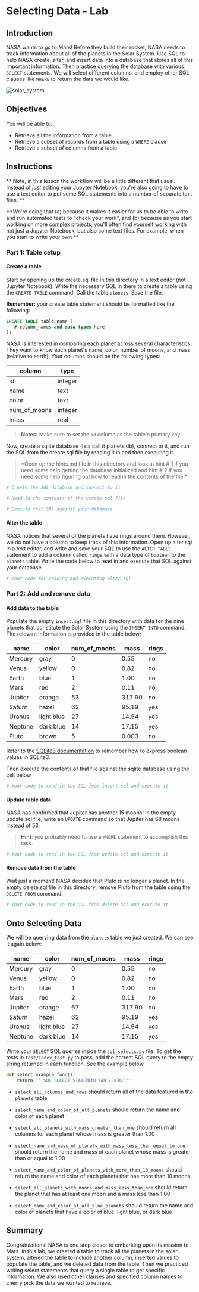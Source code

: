 
# Selecting Data - Lab

## Introduction 

NASA wants to go to Mars! Before they build their rocket, NASA needs to track information about all of the planets in the Solar System. Use SQL to help NASA create, alter, and insert data into a database that stores all of this important information. Then practice querying the database with various `SELECT` statements. We will select different columns, and employ other SQL clauses like `WHERE` to return the data we would like.

![solar_system](https://bilingualcarloscano.files.wordpress.com/2010/05/venus.jpg)

## Objectives
You will be able to:
* Retrieve all the information from a table
* Retrieve a subset of records from a table using a `WHERE` clause
* Retrieve a subset of columns from a table

## Instructions

** Note, in this lesson the workflow will be a little different that usual. Instead of *just* editing your Jupyter Notebook, you're also going to have to use a text editor to put some SQL statements into a number of separate text files. **

**We're doing that (a) because it makes it easier for us to be able to write and run automated tests to "check your work", and (b) because as you start working on more complex projects, you'll often find yourself working with not just a Jupyter Notebook, but also some text files. For example, when you start to write your own **

### Part 1: Table setup

#### Create a table

Start by opening up the create.sql file in this directory in a text editor (not Jupyter Notebook). Write the necessary SQL in there to create a table using the `CREATE TABLE` command. Call the table `planets`. Save the file.

**Remember:** your create table statement should be formatted like the following:

```sql
CREATE TABLE table_name (
   # column_names and data types here
);
```

NASA is interested in comparing each planet across several characteristics.  They want to know each planet's name,  color, number of moons, and mass (relative to earth).  Your columns should be the following types:

|column | type  |
|-------|-------|
|id     |integer|
|name   |text   |
|color  |text   |
|num_of_moons  |integer|
|mass   | real  |

> **Notes:** Make sure to set the `id` column as the table's primary key.

Now, create a sqlite database (lets call it planets.db), connect to it, and run the SQL from the create.sql file by reading it in and then executing it. 

> *Open up the hints.md file in this directory and look at hint # 1 if you need some help getting the database initialized and hint # 2 if you need some help figuring out how to read in the contents of the file *




```python
# Create the SQL database and connect to it

# Read in the contents of the create.sql file

# Execute that SQL against your database

```

#### Alter the table

NASA notices that several of the planets have rings around them.  However, we do not have a column to keep track of this information.  Open up alter.sql in a text editor, and write and save your SQL to use the `ALTER TABLE` statement to add a column called `rings` with a data type of `boolean` to the `planets` table. Write the code below to read in and execute that SQL against your database.


```python
# Your code for reading and executing alter.sql
```

### Part 2: Add and remove data

#### Add data to the table

Populate the empty `insert.sql` file in this directory with data for the nine planets that constitute the Solar System using the `INSERT INTO` command.  The relevant information is provided in the table below:

|name   |color |num_of_moons|mass|rings|
|-------|-------|-------|-------|-------|
|Mercury|gray   |0      |0.55   |no     |
|Venus  |yellow |0      |0.82   |no     |
|Earth  |blue   |1      |1.00   |no     |
|Mars   |red    |2      |0.11   |no     |
|Jupiter|orange |53     |317.90 |no     |
|Saturn |hazel  |62     |95.19  |yes    |
|Uranus |light blue|27  |14.54  |yes    |
|Neptune|dark blue|14   |17.15  |yes    |
|Pluto  |brown  |5      |0.003  |no     |

Refer to the [SQLite3 documentation](https://www.sqlite.org/datatype3.html) to remember how to express boolean values in SQLite3.

Then execute the contents of that file against the sqlite database using the cell below


```python
# Your code to read in the SQL from insert.sql and execute it
```

#### Update table data

NASA has confirmed that Jupiter has another 15 moons! In the empty update.sql file, write an `UPDATE` command so that Jupiter has 68 moons instead of 53.

> **Hint**: you probably need to use a `WHERE` statement to accomplish this task.


```python
# Your code to read in the SQL from update.sql and execute it
```

#### Remove data from the table

Wait just a moment!  NASA decided that Pluto is no longer a planet.  In the empty delete.sql file in this directory, remove Pluto from the table using the `DELETE FROM` command.


```python
# Your code to read in the SQL from delete.sql and execute it
```

## Onto Selecting Data

We will be querying data from the `planets` table we just created. We can see it again below:

|name   |color |num_of_moons|mass|rings|
|-------|-------|-------|-------|-------|
|Mercury|gray   |0      |0.55   |no     |
|Venus  |yellow |0      |0.82   |no     |
|Earth  |blue   |1      |1.00   |no     |
|Mars   |red    |2      |0.11   |no     |
|Jupiter|orange |67     |317.90 |no     |
|Saturn |hazel  |62     |95.19  |yes    |
|Uranus |light blue|27  |14.54  |yes    |
|Neptune|dark blue|14   |17.15  |yes    |

Write your `SELECT` SQL queries inside the `sql_selects.py` file. To get the tests in `test/index_test.py` to pass, add the correct SQL query to the empty string returned in each function. See the example below.

```python
def select_example_func():
    return '''SQL SELECT STATEMENT GOES HERE'''
```

* `select_all_columns_and_rows` should return all of the data featured in the `planets` table

* `select_name_and_color_of_all_planets` should return the name and color of each planet

* `select_all_planets_with_mass_greater_than_one` should return all columns for each planet whose mass is greater than 1.00


* `select_name_and_mass_of_planets_with_mass_less_than_equal_to_one` should return the name and mass of each planet whose mass is greater than or equal to 1.00

* `select_name_and_color_of_planets_with_more_than_10_moons` should return the name and color of each planets that has more than 10 moons

* `select_all_planets_with_moons_and_mass_less_than_one` should return the planet that has at least one moon and a mass less than 1.00

* `select_name_and_color_of_all_blue_planets` should return the name and color of planets that have a color of blue, light blue, or dark blue

## Summary

Congratulations! NASA is one step closer to embarking upon its mission to Mars. In this lab, we created a table to track all the planets in the solar system, altered the table to include another column, inserted values to populate the table, and we deleted data from the table. Then we practiced writing select statements that query a single table to get specific information. We also used other clauses and specified column names to cherry pick the data we wanted to retrieve. 
